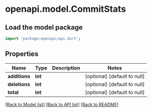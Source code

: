 # openapi.model.CommitStats

## Load the model package
```dart
import 'package:openapi/api.dart';
```

## Properties
Name | Type | Description | Notes
------------ | ------------- | ------------- | -------------
**additions** | **int** |  | [optional] [default to null]
**deletions** | **int** |  | [optional] [default to null]
**total** | **int** |  | [optional] [default to null]

[[Back to Model list]](../README.md#documentation-for-models) [[Back to API list]](../README.md#documentation-for-api-endpoints) [[Back to README]](../README.md)


